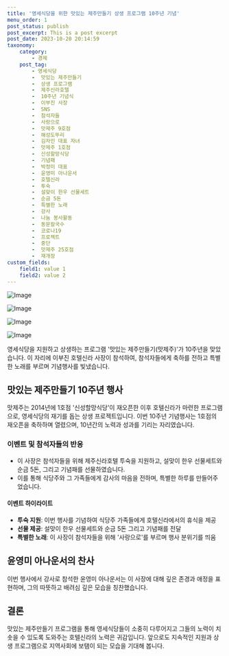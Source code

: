```yaml
---
title: '영세식당을 위한 맛있는 제주만들기 상생 프로그램 10주년 기념'
menu_order: 1
post_status: publish
post_excerpt: This is a post excerpt
post_date: 2023-10-20 20:14:59
taxonomy:
    category:
        - 경제
    post_tag:
        - 영세식당
        -  맛있는 제주만들기
        -  상생 프로그램
        -  제주신라호텔
        -  10주년 기념식
        -  이부진 사장
        -  SNS
        -  참석자들
        -  사랑으로
        -  맛제주 9호점
        -  해성도뚜리
        -  김자인 대표 자녀
        -  맛제주 1호점
        -  신성할망식당
        -  기념패
        -  박정미 대표
        -  윤영미 아나운서
        -  호텔신라
        -  투숙
        -  설맞이 한우 선물세트
        -  순금 5돈
        -  특별한 노래
        -  강사
        -  나눔 봉사활동
        -  동문칼국수
        -  코로나19
        -  프로젝트
        -  중단
        -  맛제주 25호점
        -  재개장
custom_fields:
    field1: value 1
    field2: value 2
---
```


![Image](https://imgnews.pstatic.net/image/421/2024/02/06/0007339082_001_20240206183801479.jpg?type=w647)

![Image](https://imgnews.pstatic.net/image/421/2024/02/06/0007339082_002_20240206183801546.jpg?type=w647)

![Image](https://imgnews.pstatic.net/image/421/2024/02/06/0007339082_003_20240206183801598.jpg?type=w647)

![Image](https://imgnews.pstatic.net/image/421/2024/02/06/0007339082_004_20240206183801708.jpg?type=w647)


영세식당을 지원하고 상생하는 프로그램 '맛있는 제주만들기(맛제주)'가 10주년을 맞았습니다. 이 자리에 이부진 호텔신라 사장이 참석하여, 참석자들에게 축하를 전하고 특별한 노래를 부르며 기념행사를 빛냈습니다.

## 맛있는 제주만들기 10주년 행사
맛제주는 2014년에 1호점 '신성할망식당'이 재오픈한 이후 호텔신라가 마련한 프로그램으로, 영세식당의 재기를 돕는 상생 프로젝트입니다. 이번 10주년 기념행사는 1호점의 재오픈을 축하하며 열렸으며, 10년간의 노력과 성과를 기리는 자리였습니다.

### 이벤트 및 참석자들의 반응
- 이 사장은 참석자들을 위해 제주신라호텔 투숙을 지원하고, 설맞이 한우 선물세트와 순금 5돈, 그리고 기념패를 선물하였습니다.
- 이를 통해 식당주와 그 가족들에게 감사의 마음을 전하며, 특별한 하루를 만들어주었습니다.

#### 이벤트 하이라이트
- **투숙 지원**: 이번 행사를 기념하여 식당주 가족들에게 호텔신라에서의 휴식을 제공
- **선물 제공**: 설맞이 한우 선물세트와 순금 5돈 그리고 기념패를 전달
- **특별한 노래**: 이 사장이 참석자들을 위해 '사랑으로'를 부르며 행사 분위기를 띄움

## 윤영미 아나운서의 찬사
이번 행사에서 강사로 참석한 윤영미 아나운서는 이 사장에 대해 깊은 존경과 애정을 표현하며, 그의 따뜻하고 배려심 깊은 모습을 칭찬했습니다. 

## 결론
맛있는 제주만들기 프로그램을 통해 영세식당들이 소중히 다루어지고 그들의 노력이 치솟을 수 있도록 도와주는 호텔신라의 노력은 귀감입니다. 앞으로도 지속적인 지원과 상생 프로그램으로 지역사회에 보탬이 되는 모습을 기대해 봅니다.
